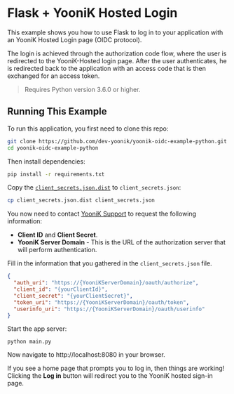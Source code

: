 # Flask + YooniK Hosted Login

This example shows you how to use Flask to log in to your application with an YooniK Hosted Login page (OIDC protocol).

The login is achieved through the authorization code flow, where the user is redirected to the YooniK-Hosted login page.
After the user authenticates, he is redirected back to the application with an access code that is then exchanged for an access token.

> Requires Python version 3.6.0 or higher.

## Running This Example

To run this application, you first need to clone this repo:

```bash
git clone https://github.com/dev-yoonik/yoonik-oidc-example-python.git
cd yoonik-oidc-example-python
```

Then install dependencies:

```bash
pip install -r requirements.txt
```

Copy the [`client_secrets.json.dist`](client_secrets.json.dist) to `client_secrets.json`:

```bash
cp client_secrets.json.dist client_secrets.json
```

You now need to contact [YooniK Support](mailto:support@yoonik.me) to request the following information:

- **Client ID** and **Client Secret**.
- **YooniK Server Domain** - This is the URL of the authorization server that will perform authentication.

Fill in the information that you gathered in the `client_secrets.json` file.

```json
{
  "auth_uri": "https://{YooniKServerDomain}/oauth/authorize",
  "client_id": "{yourClientId}",
  "client_secret": "{yourClientSecret}",
  "token_uri": "https://{YooniKServerDomain}/oauth/token",
  "userinfo_uri": "https://{YooniKServerDomain}/oauth/userinfo"
}
```

Start the app server:

```
python main.py
```

Now navigate to http://localhost:8080 in your browser.

If you see a home page that prompts you to log in, then things are working! Clicking the **Log in** button will redirect you to the YooniK hosted sign-in page.
